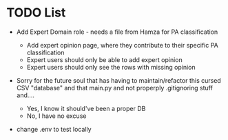 # TODO List

- Add Expert Domain role  - needs a file from Hamza for PA classification
    - Add expert opinion page, where they contribute to their specific PA classification
    - Expert users should only be able to add expert opinion
    - Expert users should only see the rows with missing opinion

- Sorry for the future soul that has having to maintain/refactor this cursed CSV "database" and that main.py and not properply .gitignoring stuff and....
  - Yes, I know it should've been a proper DB
  - No, I have no excuse

- change .env to test locally